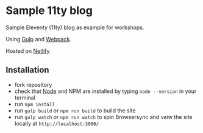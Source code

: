 # Sample 11ty blog

Sample Eleventy (11ty) blog as example for workshops.

Using [Gulp](https://gulpjs.com/) and [Webpack](https://webpack.js.org/).

Hosted on [Netlify](https://sample11tyblog.netlify.com)

## Installation

- fork repository
- check that [Node](https://nodejs.org/en/) and NPM are installed by typing `node --version` in your terminal
- run `npm install`
- run `gulp build` or `npm run build` to build the site
- run `gulp watch` or `npm run watch` to spin Browsersync and veiw the site locally at `http://localhost:3000/`
